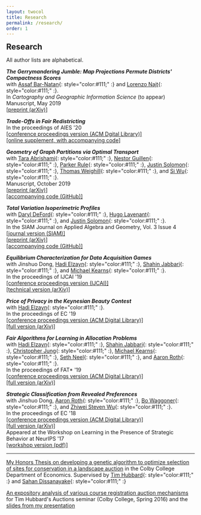 ```yaml
---
layout: twocol
title: Research
permalink: /research/
order: 1
---
```


<h2 style="margin-bottom: 7px; margin-top:10px" >  Research </h2>

All author lists are alphabetical.


_**The Gerrymandering Jumble: Map Projections Permute Districts' Compactness Scores**_  
with [Assaf Bar-Natan](http://www.math.toronto.edu/safibn/){: style="color:#111;" :} and [Lorenzo Najt](https://lorenzonajt.github.io/){: style="color:#111;" :}.  
In *Cartography and Geographic Information Science* (to appear)  
Manuscript, May 2019    
[[preprint (arXiv)]](https://arxiv.org/abs/1905.03173)  



_**Trade-Offs in Fair Redistricting**_  
In the proceedings of AIES '20  
[[conference proceedings version (ACM Dgital Library)]](https://dl.acm.org/doi/abs/10.1145/3375627.3375802)  
[[online supplement, with accompanying code]](/tradeoffs-fair-dist)  




_**Geometry of Graph Partitions via Optimal Transport**_  
with [Tara Abrishami](https://www.pacm.princeton.edu/people/tara-abrishami){: style="color:#111;" :}, [Nestor Guillen](https://ndguillen.github.io/){: style="color:#111;" :}, [Parker Rule](https://pjrule.github.io/){: style="color:#111;" :}, [Justin Solomon](https://people.csail.mit.edu/jsolomon/){: style="color:#111;" :}, [Thomas Weighill](https://mggg.org/people/thomas_weighill){: style="color:#111;" :}, and [Si Wu](https://florissiwu.wordpress.com/){: style="color:#111;" :}.  
Manuscript, October 2019  
[[preprint (arXiv)]](https://arxiv.org/abs/1910.09618)  
[[accompanying code (GitHub)]](https://github.com/vrdi/geometry-of-graph-partitions)



_**Total Variation Isoperimetric Profiles**_  
with [Daryl DeFord](https://people.csail.mit.edu/ddeford/){: style="color:#111;" :}, [Hugo Lavenant](https://www.math.u-psud.fr/~lavenant/){: style="color:#111;" :}, and [Justin Solomon](https://people.csail.mit.edu/jsolomon/){: style="color:#111;" :}.  
In the SIAM Journal on Applied Algebra and Geometry, Vol. 3 Issue 4    
[[journal version (SIAM)]](https://epubs.siam.org/doi/abs/10.1137/18M1215943)  
[[preprint (arXiv)]](https://arxiv.org/abs/1809.07943)  
[[accompanying code (GitHub)]](https://github.com/justso1/tv_profile)



_**Equilibrium Characterization for Data Acquisition Games**_  
with Jinshuo Dong, [Hadi Elzayn](https://www.math.upenn.edu/~hads/){: style="color:#111;" :}, [Shahin Jabbari](https://shahin-jabbari.github.io/){: style="color:#111;" :}, and [Michael Kearns](http://www.cis.upenn.edu/~mkearns/){: style="color:#111;" :}.  
In the proceedings of IJCAI '19  
[[conference proceedings version (IJCAI)]](https://doi.org/10.24963/ijcai.2019/36)  
[[technical version (arXiv)]](https://arxiv.org/abs/1905.08909)



_**Price of Privacy in the Keynesian Beauty Contest**_   
with [Hadi Elzayn](https://www.math.upenn.edu/~hads/){: style="color:#111;" :}.  
In the proceedings of EC '19   
[[conference proceedings version (ACM Digital Library)]](https://dl.acm.org/authorize?N687434)  
[[full version (arXiv)]](https://arxiv.org/abs/1905.00844) 



_**Fair Algorithms for Learning in Allocation Problems**_  
with [Hadi Elzayn](https://www.math.upenn.edu/~hads/){: style="color:#111;" :}, [Shahin Jabbari](https://shahin-jabbari.github.io/){: style="color:#111;" :}, [Christopher Jung](https://www.cis.upenn.edu/~chrjung/){: style="color:#111;" :}, [Michael Kearns](http://www.cis.upenn.edu/~mkearns/){: style="color:#111;" :}, [Seth Neel](https://sethstatistics.wordpress.com/){: style="color:#111;" :}, and [Aaron Roth](http://www.cis.upenn.edu/~aaroth/){: style="color:#111;" :}.  
In the proceedings of FAT\* '19  
[[conference proceedings version (ACM Digital Library)]](https://dl.acm.org/authorize?N671375)  
[[full version (arXiv)]](https://arxiv.org/abs/1808.10549) 



_**Strategic Classification from Revealed Preferences**_  
with Jinshuo Dong, [Aaron Roth](http://www.cis.upenn.edu/~aaroth/){: style="color:#111;" :}, [Bo Waggoner](https://www.bowaggoner.com/){: style="color:#111;" :}, and [Zhiwei Steven Wu](https://www-users.cs.umn.edu/~zsw/){: style="color:#111;" :}.  
In the proceedings of EC '18  
[[conference proceedings version (ACM Digital Library)]](https://dl.acm.org/authorize?N671376)    
[[full version (arXiv)]](https://arxiv.org/abs/1710.07887)  
Appeared at the Workshop on Learning in the Presence of Strategic Behavior at NeurIPS '17  
[[workshop version (pdf)]](https://zachschutzman.com/assets/papers/stratclass_neurips.pdf)  




----
[My Honors Thesis on developing a genetic algorithm to optimize selection of sites for conservation in a landscape auction](https://zachschutzman.com/assets/colby_papers/landscape_auctions_thesis.pdf) in the Colby College Department of Economics.  Supervised by [Tim Hubbard](https://www.colby.edu/economics/faculty/thubbard/){: style="color:#111;" :} and [Sahan Dissanayake](http://sahan.org/){: style="color:#111;" :}

[An expository analysis of various course registration auction mechanisms](https://zachschutzman.com/assets/colby_papers/course_registration_auctions.pdf) for Tim Hubbard's Auctions seminar (Colby College, Spring 2016) and the [slides from my presentation](https://zachschutzman.com/assets/colby_papers/course_reg_auctions_pres.pptx)  





